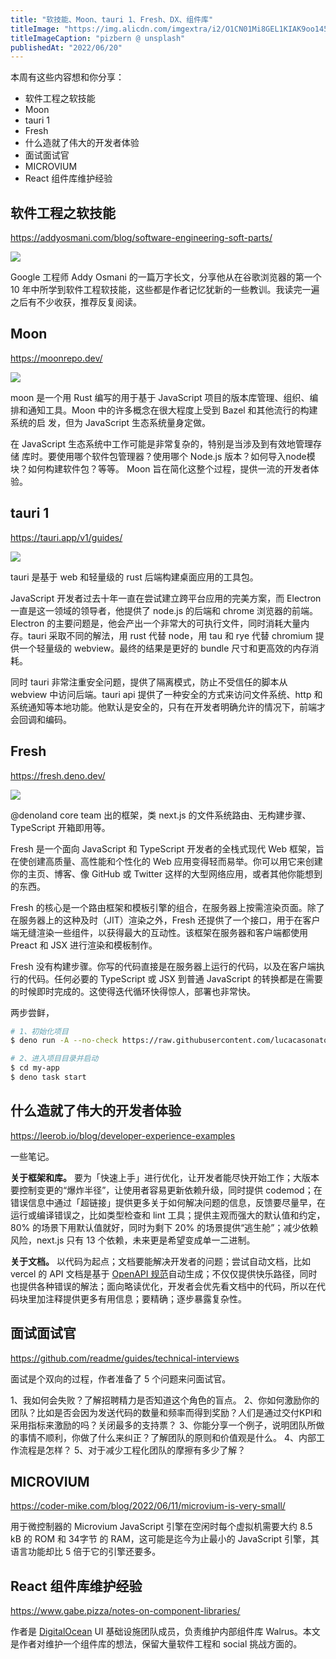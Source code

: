 ```yaml
---
title: "软技能、Moon、tauri 1、Fresh、DX、组件库"
titleImage: "https://img.alicdn.com/imgextra/i2/O1CN01Mi8GEL1KIAK9oo145_!!6000000001140-0-tps-1511-1080.jpg"
titleImageCaption: "pizbern @ unsplash"
publishedAt: "2022/06/20"
---
```


本周有这些内容想和你分享：

- 软件工程之软技能
- Moon
- tauri 1
- Fresh
- 什么造就了伟大的开发者体验
- 面试面试官
- MICROVIUM
- React 组件库维护经验

## 软件工程之软技能
https://addyosmani.com/blog/software-engineering-soft-parts/

![](https://img.alicdn.com/imgextra/i4/O1CN01IoiinF1HMnTvF9Zgs_!!6000000000744-0-tps-1843-1080.jpg)

Google 工程师 Addy Osmani 的一篇万字长文，分享他从在谷歌浏览器的第一个 10 年中所学到软件工程软技能，这些都是作者记忆犹新的一些教训。我读完一遍之后有不少收获，推荐反复阅读。

## Moon
https://moonrepo.dev/

![](https://img.alicdn.com/imgextra/i3/O1CN01KbIny91ed2gw8C5Ts_!!6000000003893-1-tps-800-358.gif)

moon 是一个用 Rust 编写的用于基于 JavaScript 项目的版本库管理、组织、编排和通知工具。Moon 中的许多概念在很大程度上受到 Bazel 和其他流行的构建系统的启 发，但为 JavaScript 生态系统量身定做。

在 JavaScript 生态系统中工作可能是非常复杂的，特别是当涉及到有效地管理存储 库时。要使用哪个软件包管理器？使用哪个 Node.js 版本？如何导入node模块？如何构建软件包？等等。 Moon 旨在简化这整个过程，提供一流的开发者体验。

## tauri 1
https://tauri.app/v1/guides/

![](https://img.alicdn.com/imgextra/i3/O1CN01bqvkKc1NBFBUR6jDa_!!6000000001531-0-tps-1232-486.jpg)

tauri 是基于 web 和轻量级的 rust 后端构建桌面应用的工具包。

JavaScript 开发者过去十年一直在尝试建立跨平台应用的完美方案，而 Electron 一直是这一领域的领导者，他提供了 node.js 的后端和 chrome 浏览器的前端。Electron 的主要问题是，他会产出一个非常大的可执行文件，同时消耗大量内存。tauri 采取不同的解法，用 rust 代替 node，用 tau 和 rye 代替 chromium 提供一个轻量级的 webview。最终的结果是更好的 bundle 尺寸和更高效的内存消耗。

同时 tauri 非常注重安全问题，提供了隔离模式，防止不受信任的脚本从 webview 中访问后端。tauri api 提供了一种安全的方式来访问文件系统、http 和系统通知等本地功能。他默认是安全的，只有在开发者明确允许的情况下，前端才会回调和编码。

## Fresh
https://fresh.deno.dev/

![](https://img.alicdn.com/imgextra/i3/O1CN01KG4nDb1DJM2alEsry_!!6000000000195-1-tps-470-750.gif)

@denoland core team 出的框架，类 next.js 的文件系统路由、无构建步骤、TypeScript 开箱即用等。

Fresh 是一个面向 JavaScript 和 TypeScript 开发者的全栈式现代 Web 框架，旨在使创建高质量、高性能和个性化的 Web 应用变得轻而易举。你可以用它来创建你的主页、博客、像 GitHub 或 Twitter 这样的大型网络应用，或者其他你能想到的东西。

Fresh 的核心是一个路由框架和模板引擎的组合，在服务器上按需渲染页面。除了在服务器上的这种及时（JIT）渲染之外，Fresh 还提供了一个接口，用于在客户端无缝渲染一些组件，以获得最大的互动性。该框架在服务器和客户端都使用 Preact 和 JSX 进行渲染和模板制作。

Fresh 没有构建步骤。你写的代码直接是在服务器上运行的代码，以及在客户端执行的代码。任何必要的 TypeScript 或 JSX 到普通 JavaScript 的转换都是在需要的时候即时完成的。这使得迭代循环快得惊人，部署也非常快。

两步尝鲜，

```bash
# 1、初始化项目
$ deno run -A --no-check https://raw.githubusercontent.com/lucacasonato/fresh/main/init.ts my-app

# 2、进入项目目录并启动
$ cd my-app
$ deno task start
```

## 什么造就了伟大的开发者体验
https://leerob.io/blog/developer-experience-examples

一些笔记。

**关于框架和库。** 要为「快速上手」进行优化，让开发者能尽快开始工作；大版本要控制变更的“爆炸半径”，让使用者容易更新依赖升级，同时提供 codemod；在错误信息中通过「超链接」提供更多关于如何解决问题的信息，反馈要尽量早，在运行或编译错误之，比如类型检查和 lint 工具；提供主观而强大的默认值和约定，80% 的场景下用默认值就好，同时为剩下 20% 的场景提供“逃生舱”；减少依赖风险，next.js 只有 13 个依赖，未来更是希望变成单一二进制。

**关于文档。** 以代码为起点；文档要能解决开发者的问题；尝试自动文档，比如 vercel 的 API 文档是基于 [OpenAPI 规范](https://swagger.io/specification/)自动生成；不仅仅提供快乐路径，同时也提供各种错误的解法；面向略读优化，开发者会优先看文档中的代码，所以在代码块里加注释提供更多有用信息；要精确；逐步暴露复杂性。

## 面试面试官
https://github.com/readme/guides/technical-interviews

面试是个双向的过程，作者准备了 5 个问题来问面试官。

1、我如何会失败？了解招聘精力是否知道这个角色的盲点。
2、你如何激励你的团队？比如是否会因为发送代码的数量和频率而得到奖励？人们是通过交付KPI和采用指标来激励的吗？关闭最多的支持票？
3、你能分享一个例子，说明团队所做的事情不顺利，你做了什么来纠正？了解团队的原则和价值观是什么。
4、内部工作流程是怎样？
5、对于减少工程化团队的摩擦有多少了解？

## MICROVIUM
https://coder-mike.com/blog/2022/06/11/microvium-is-very-small/

用于微控制器的 Microvium JavaScript 引擎在空闲时每个虚拟机需要大约 8.5 kB 的 ROM 和 34字节 的 RAM，这可能是迄今为止最小的 JavaScript 引擎，其语言功能却比 5 倍于它的引擎还要多。

## React 组件库维护经验
https://www.gabe.pizza/notes-on-component-libraries/

作者是 [DigitalOcean](https://www.digitalocean.com/) UI 基础设施团队成员，负责维护内部组件库 Walrus。本文是作者对维护一个组件库的想法，保留大量软件工程和 social 挑战方面的。
